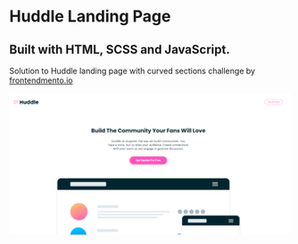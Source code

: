 # Huddle Landing Page

## Built with HTML, SCSS and JavaScript.

Solution to Huddle landing page with curved sections challenge by [frontendmento.io](https://www.frontendmentor.io/challenges/huddle-landing-page-with-alternating-feature-blocks-5ca5f5981e82137ec91a5100)

![preview image](/images/preview.jpg)

